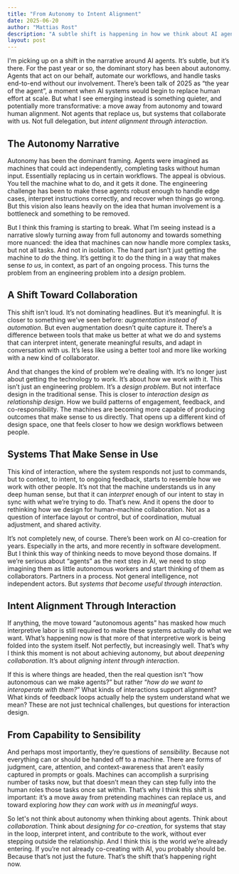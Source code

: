 ```yaml
---
title: "From Autonomy to Intent Alignment"
date: 2025-06-20
author: "Mattias Rost"
description: "A subtle shift is happening in how we think about AI agents. Not as autonomous machines, but as collaborative systems that align with human intent through interaction."
layout: post
---
```

I'm picking up on a shift in the narrative around AI agents. It’s subtle, but it’s there. For the past year or so, the dominant story has been about autonomy. Agents that act on our behalf, automate our workflows, and handle tasks end-to-end without our involvement. There’s been talk of 2025 as “the year of the agent”, a moment when AI systems would begin to replace human effort at scale. But what I see emerging instead is something quieter, and potentially more transformative: a move away from autonomy and toward human alignment. Not agents that replace us, but systems that collaborate with us. Not full delegation, but *intent alignment through interaction*.

## The Autonomy Narrative

Autonomy has been the dominant framing. Agents were imagined as machines that could act independently, completing tasks without human input. Essentially replacing us in certain workflows. The appeal is obvious. You tell the machine what to do, and it gets it done. The engineering challenge has been to make these agents robust enough to handle edge cases, interpret instructions correctly, and recover when things go wrong. But this vision also leans heavily on the idea that human involvement is a bottleneck and something to be removed.

But I think this framing is starting to break. What I’m seeing instead is a narrative slowly turning away from full autonomy and towards something more nuanced: the idea that machines can now handle more complex tasks, but not all tasks. And not in isolation. The hard part isn’t just getting the machine to *do* the thing. It’s getting it to do the thing in a way that makes sense *to us*, in context, as part of an ongoing process. This turns the problem from an engineering problem into a *design* problem.

## A Shift Toward Collaboration

This shift isn’t loud. It’s not dominating headlines. But it’s meaningful. It is closer to something we’ve seen before: *augmentation instead of automation*. But even augmentation doesn’t quite capture it. There’s a difference between tools that make us better at what we do and systems that can interpret intent, generate meaningful results, and adapt in conversation with us. It’s less like using a better tool and more like working with a new kind of collaborator.

And that changes the kind of problem we’re dealing with. It’s no longer just about getting the technology to work. It’s about how we work *with* it. This isn’t just an engineering problem. It’s a *design problem*. But not interface design in the traditional sense. This is closer to *interaction design as relationship design*. How we build patterns of engagement, feedback, and co-responsibility. The machines are becoming more capable of producing outcomes that make sense to us directly. That opens up a different kind of design space, one that feels closer to how we design workflows between people.

## Systems That Make Sense in Use

This kind of interaction, where the system responds not just to commands, but to context, to intent, to ongoing feedback, starts to resemble how we work with other people. It’s not that the machine understands us in any deep human sense, but that it can *interpret* enough of our intent to stay in sync with what we’re trying to do. That’s new. And it opens the door to rethinking how we design for human–machine collaboration. Not as a question of interface layout or control, but of coordination, mutual adjustment, and shared activity.

It’s not completely new, of course. There’s been work on AI co-creation for years. Especially in the arts, and more recently in software development. But I think this way of thinking needs to move beyond those domains. If we’re serious about “agents” as the next step in AI, we need to stop imagining them as little autonomous workers and start thinking of them as collaborators. Partners in a process. Not general intelligence, not independent actors. But *systems that become useful through interaction*.

## Intent Alignment Through Interaction

If anything, the move toward “autonomous agents” has masked how much interpretive labor is still required to make these systems actually do what we want. What’s happening now is that more of that interpretive work is being folded into the system itself. Not perfectly, but increasingly well. That’s why I think this moment is not about achieving autonomy, but about *deepening collaboration*. It’s about *aligning intent through interaction*.

If this is where things are headed, then the real question isn’t “how autonomous can we make agents?” but rather “*how do we want to interoperate with them?*” What kinds of interactions support alignment? What kinds of feedback loops actually help the system understand what we mean? These are not just technical challenges, but questions for interaction design.

## From Capability to Sensibility

And perhaps most importantly, they’re questions of *sensibility*. Because not everything can or should be handed off to a machine. There are forms of judgment, care, attention, and context-awareness that aren’t easily captured in prompts or goals. Machines can accomplish a surprising number of tasks now, but that doesn’t mean they can step fully into the human roles those tasks once sat within. That’s why I think this shift is important: it’s a move away from pretending machines can replace us, and toward exploring *how they can work with us in meaningful ways*.

So let's not think about autonomy when thinking about agents. Think about *collaboration*. Think about *designing for co-creation*, for systems that stay in the loop, interpret intent, and contribute to the work, without ever stepping outside the relationship. And I think this is the world we’re already entering. If you’re not already co-creating with AI, you probably should be. Because that’s not just the future. That’s the shift that’s happening right now.
